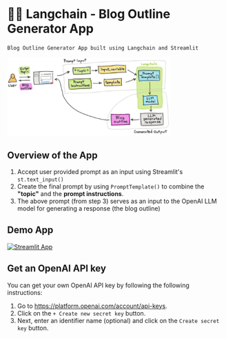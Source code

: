 # 🦜🔗 Langchain - Blog Outline Generator App
```
Blog Outline Generator App built using Langchain and Streamlit
```

<img src="diagram.jpg" width="75%">


## Overview of the App
1. Accept user provided prompt as an input using Streamlit's `st.text_input()`
2. Create the final prompt by using `PromptTemplate()` to combine the **"topic"** and the **prompt instructions**.
3. The above prompt (from step 3) serves as an input to the OpenAI LLM model for generating a response (the blog outline)

## Demo App

[![Streamlit App](https://static.streamlit.io/badges/streamlit_badge_black_white.svg)](https://langchain-outline-generator.streamlit.app/)

## Get an OpenAI API key

You can get your own OpenAI API key by following the following instructions:
1. Go to https://platform.openai.com/account/api-keys.
2. Click on the `+ Create new secret key` button.
3. Next, enter an identifier name (optional) and click on the `Create secret key` button.
